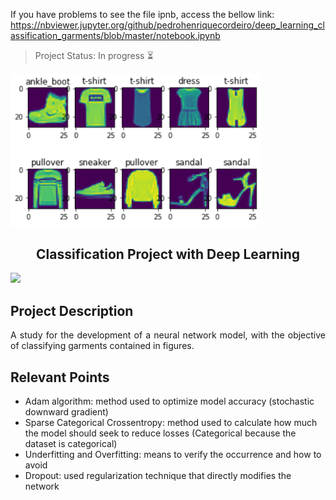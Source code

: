 If you have problems to see the file ipnb, access the bellow link:
https://nbviewer.jupyter.org/github/pedrohenriquecordeiro/deep_learning_classification_garments/blob/master/notebook.ipynb

> Project Status: In progress :hourglass_flowing_sand:

<p aling="center">
    <img src = "https://github.com/pedrohenriquecordeiro/deep_learning_classification_garments/blob/master/imgs/sample.png" width = 400/>
</p>

<h2 align="center"> Classification Project with Deep Learning </h1>

<img src="https://img.shields.io/static/v1?label=Python 3.7&message=Language&color=blue&style=for-the-badge&logo=PYTHON"/>

## Project Description
<p align="justify"> 
    A study for the development of a neural network model, with the objective of classifying garments contained in figures.
</p>

## Relevant Points
* Adam algorithm: method used to optimize model accuracy (stochastic downward gradient)
* Sparse Categorical Crossentropy: method used to calculate how much the model should seek to reduce losses (Categorical because the dataset is categorical)
* Underfitting and Overfitting: means to verify the occurrence and how to avoid
* Dropout: used regularization technique that directly modifies the network


